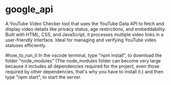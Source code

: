 # google_api
A YouTube Video Checker tool that uses the YouTube Data API to fetch and display video details like privacy status, age restrictions, and embeddability. Built with HTML, CSS, and JavaScript, it processes multiple video links in a user-friendly interface. Ideal for managing and verifying YouTube video statuses efficiently.

#how_to_run_it In the vscode terminal, type "npm install", to download the folder "node_modules" (The node_modules folder can become very large because it includes all dependencies required for the project, even those required by other dependencies, that's why you have to install it.) and then type "npm start", to start the server.
